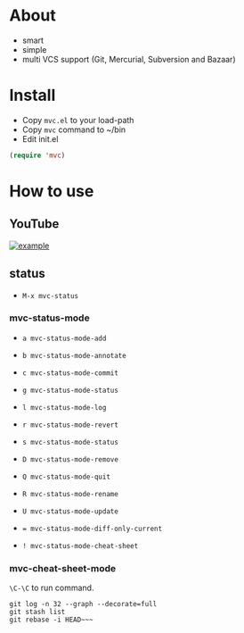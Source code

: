 # About

- smart
- simple
- multi VCS support (Git, Mercurial, Subversion and Bazaar)




# Install

- Copy `mvc.el` to your load-path
- Copy `mvc` command to ~/bin
- Edit init.el

```lisp
(require 'mvc)
```




# How to use

## YouTube

[![example](http://img.youtube.com/vi/VGcKGQM3Dlk/0.jpg)](http://www.youtube.com/watch?v=VGcKGQM3Dlk)


## status

* `M-x mvc-status`


### mvc-status-mode

* `a mvc-status-mode-add`

* `b mvc-status-mode-annotate`

* `c mvc-status-mode-commit`

* `g mvc-status-mode-status`

* `l mvc-status-mode-log`

* `r mvc-status-mode-revert`

* `s mvc-status-mode-status`

* `D mvc-status-mode-remove`

* `Q mvc-status-mode-quit`

* `R mvc-status-mode-rename`

* `U mvc-status-mode-update`

* `= mvc-status-mode-diff-only-current`

* `! mvc-status-mode-cheat-sheet`


### mvc-cheat-sheet-mode

`\C-\C` to run command.

```
git log -n 32 --graph --decorate=full
git stash list
git rebase -i HEAD~~~
```
